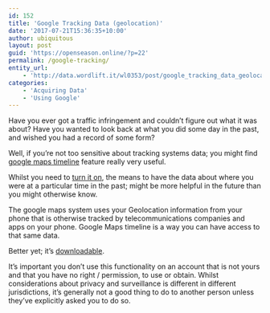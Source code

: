 ```yaml
---
id: 152
title: 'Google Tracking Data (geolocation)'
date: '2017-07-21T15:36:35+10:00'
author: ubiquitous
layout: post
guid: 'https://openseason.online/?p=22'
permalink: /google-tracking/
entity_url:
    - 'http://data.wordlift.it/wl0353/post/google_tracking_data_geolocation'
categories:
    - 'Acquiring Data'
    - 'Using Google'
---
```


Have you ever got a traffic infringement and couldn’t figure out what it was about? Have you wanted to look back at what you did some day in the <span class="textannotation disambiguated wl-thing" id="urn:enhancement-a5adf503-2bb1-de71-a3ee-3f695523f562" itemid="http://data.wordlift.io/wl0293/entity/past">past</span>, and wished you had a record of some form?

Well, if you’re not too sensitive about <span class="textannotation disambiguated wl-thing" id="urn:local-text-annotation-ytb0we4fv8h4r7p1bkev59iemyem4uct" itemid="http://data.wordlift.io/wl0293/entity/tracking_data">tracking systems</span> <span class="textannotation disambiguated wl-thing" id="urn:enhancement-0b21c576-68df-1f14-0a0b-82fc5c207c09" itemid="http://data.wordlift.io/wl0293/entity/data">data</span>; you might find [google maps timeline](https://www.google.com/maps/timeline) <span class="textannotation disambiguated wl-thing" id="urn:enhancement-e08c5d32-9838-050a-5d3d-dec4d7b372a8" itemid="http://data.wordlift.io/wl0293/entity/software_feature">feature</span> really very useful.

Whilst you need to [turn it on](https://support.google.com/maps/answer/6258979), the means to have the <span class="textannotation disambiguated wl-thing" id="urn:enhancement-60c25b3e-c927-1411-f471-046044408271" itemid="http://data.wordlift.io/wl0293/entity/data">data</span> about where you were at a particular time in the past; might be more helpful in the future than you might otherwise know.

The google maps system uses your <span class="textannotation disambiguated wl-thing" id="urn:enhancement-8191cbb2-d042-e694-7bb3-4bfb34cf059c" itemid="http://data.wordlift.io/wl0293/entity/geolocation">Geolocation</span> information from your phone that is otherwise tracked by <span class="textannotation disambiguated wl-thing" id="urn:enhancement-d03b3f10-0d3a-5186-6d38-94ee500d8188" itemid="http://data.wordlift.io/wl0293/entity/telephone_company">telecommunications companies</span> and apps on your phone. <span class="textannotation disambiguated wl-organization" id="urn:enhancement-4eadd5dd-a3a6-7afc-4a31-c76dab959d8b" itemid="http://data.wordlift.io/wl0293/entity/google">Google</span> <span class="textannotation disambiguated wl-thing" id="urn:enhancement-ed78579d-94d6-bc0e-1bb7-db5ae23b548e" itemid="http://data.wordlift.io/wl0293/entity/map">Maps</span> <span class="textannotation disambiguated wl-thing" id="urn:enhancement-998915d5-8baf-b0a8-1d2b-9f2f2497684c" itemid="http://data.wordlift.io/wl0293/entity/timeline">timeline</span> is a way you can have access to that same <span class="textannotation disambiguated wl-thing" id="urn:enhancement-ee121c24-d035-03bc-98da-4fda33f7b354" itemid="http://data.wordlift.io/wl0293/entity/data">data</span>.

Better yet; it’s [downloadable](https://takeout.google.com/settings/takeout/custom/location_history).

It’s important you don’t use this functionality on an account that is not yours and that you have no right / permission, to use or obtain. Whilst considerations about <span class="textannotation disambiguated wl-thing" id="urn:enhancement-ca641fb1-6799-ca90-677f-7b284e7fc802" itemid="http://data.wordlift.io/wl0293/entity/privacy">privacy</span> and <span class="textannotation disambiguated wl-thing" id="urn:enhancement-ccb1c7d8-c8fc-eb76-db8f-e26c9efe3048" itemid="http://data.wordlift.io/wl0293/entity/surveillance">surveillance</span> is different in different jurisdictions, it’s generally not a good thing to do to another person unless they’ve explicitly asked you to do so.